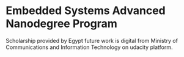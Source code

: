 # Embedded Systems Advanced Nanodegree Program
Scholarship provided by Egypt future work is digital from Ministry of Communications and Information Technology on udacity platform.

